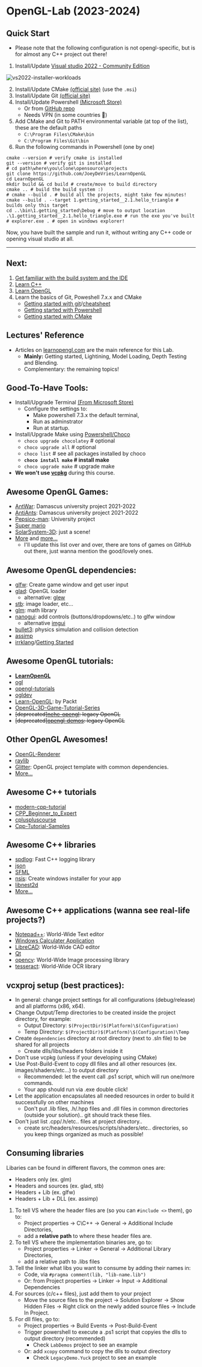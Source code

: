 # OpenGL-Lab (2023-2024)

## Quick Start

- Please note that the following configuration is not opengl-specific, but is for almost any C++ project out there!

1. Install/Update [Visual studio 2022 - Community Edition](https://visualstudio.microsoft.com/downloads/)

![vs2022-installer-workloads](./res/vs2022-installer-workloads.png)

2. Install/Update CMake [(official site)](https://cmake.org/download/) (use the `.msi`)
3. Install/Update Git [(official site)](https://git-scm.com/downloads)
4. Install/Update Powershell [(Microsoft Store)](https://apps.microsoft.com/store/detail/powershell/9MZ1SNWT0N5D)
    - Or from [GitHub repo](https://github.com/PowerShell/PowerShell/releases)
    - Needs VPN (in some countries 🤔)
5. Add CMake and Git to PATH environmental variable (at top of the list), these are the default paths
    * `C:\Program Files\CMake\bin`
    * `C:\Program Files\Git\bin`
6. Run the following commands in Powershell (one by one)

```
cmake --version # verify cmake is installed
git --version # verify git is installed
# cd path\where\you\clone\opensource\projects
git clone https://github.com/JoeyDeVries/LearnOpenGL
cd LearnOpenGL
mkdir build && cd build # create/move to build directory
cmake .. # build the build system :)
# cmake --build . # build all the projects, might take few minutes!
cmake --build . --target 1.getting_started__2.1.hello_triangle # builds only this target
cd ..\bin\1.getting_started\Debug # move to output location
.\1.getting_started__2.1.hello_triangle.exe # run the exe you've built
# explorer.exe . # open in windows explorer!
```

Now, you have built the sample and run it, without writing any C++ code or opening visual studio at all.

---

## Next:

1. [Get familiar with the build system and the IDE](https://learn.microsoft.com/en-us/cpp/build/projects-and-build-systems-cpp?view=msvc-170)
2. [Learn C++](https://learn.microsoft.com/en-us/cpp/cpp/?view=msvc-170)
2. [Learn OpenGL](https://learnopengl.com/Introduction)
3. Learn the basics of Git, Poweshell 7.x.x and CMake
    - [Getting started with git](https://git-scm.com/book/en/v2)/[cheatsheet](https://training.github.com/downloads/github-git-cheat-sheet/)
    - [Getting started with Powershell](https://learn.microsoft.com/en-us/powershell/scripting/learn/ps101/01-getting-started?view=powershell-7.3)
    - [Getting started with CMake](https://cmake.org/cmake/help/latest/guide/tutorial/A%20Basic%20Starting%20Point.html)

## Lectures' Reference
- Articles on [learnopengl.com](https://www.learnopengl.com) are the main reference for this Lab.
    - **Mainly:** Getting started, Lightining, Model Loading, Depth Testing and Blending.
    - Complementary: the remaining topics!

## Good-To-Have Tools:
- Install/Upgrade Terminal [(From Microsoft Store)](https://apps.microsoft.com/detail/windows-terminal/9N0DX20HK701?hl=en-US)
    - Configure the settings to: 
        - Make powershell 7.3.x the default terminal, 
        - Run as adminstrator 
        - Run at startup.
- Install/Upgrade Make using [Powershell/Choco](https://www.gnu.org/software/make/)
    - `choco upgrade chocolatey` # optional
    - `choco upgrade all` # optional
    - `choco list` # see all packages installed by choco
    - **`choco install make` # install make**
    - `choco upgrade make` # upgrade make
- **We won't use [vcpkg](https://vcpkg.io/)** during this course.

## Awesome OpenGL Games:
- [AntWar](https://github.com/YamanQD/AntWare/): Damascus university project 2021-2022
- [AntiAnts](https://github.com/HasanMothaffar/AntiAnts): Damascus university project 2021-2022
- [Pepsico-man](https://github.com/Abd-ELrahmanHamza/Pepsico-man): University project
- [Super mario](https://github.com/Deathmajorasmask/MarioRPG-OpenGL)
- [SolarSystem-3D](https://github.com/GTruf/SolarSystem-3D): just a scene!
- [More](https://github.com/topics/game?l=c%2B%2B) and [more...](https://github.com/topics/opengl?l=c%2B%2B)
    - I'll update this list over and over, there are tons of games on GitHub out there, just wanna mention the good/lovely ones.

## Awesome OpenGL dependencies:
- [glfw](https://github.com/glfw/glfw): Create game window and get user input
- [glad](https://github.com/Dav1dde/glad): OpenGL loader
    - alternative: [glew](https://github.com/nigels-com/glew)
- [stb](https://github.com/nothings/stb/): image loader, etc...
- [glm](https://github.com/g-truc/glm): math library
- [nanogui](https://github.com/wjakob/nanogui): add controls (buttons/dropdowns/etc..) to glfw window
    - alternative [imgui](https://github.com/ocornut/imgui/)
- [bullet3](https://github.com/bulletphysics/bullet3): physics simulation and collision detection
- [assimp](https://github.com/assimp/assimp)
- [irrklang](https://www.ambiera.com/irrklang/)/[Getting Started](https://www.ambiera.com/irrklang/tutorial-helloworld.html)

## Awesome OpenGL tutorials:
- **[LearnOpenGL](https://github.com/JoeyDeVries/LearnOpenGL)**
- [ogl](https://github.com/opengl-tutorials/ogl)
- [opengl-tutorials](https://github.com/VictorGordan/opengl-tutorials)
- [ogldev](https://github.com/emeiri/ogldev)
- [Learn-OpenGL](https://github.com/PacktPublishing/Learn-OpenGL): by Packt
- [OpenGL-3D-Game-Tutorial-Series](https://github.com/PardCode/OpenGL-3D-Game-Tutorial-Series)
- ~~[deprecated][nehe-opengl](https://github.com/gamedev-net/nehe-opengl): legacy OpenGL~~
- ~~[deprecated][opengl-demos](https://github.com/Dovyski/opengl-demos/): legacy OpenGL~~

## Other OpenGL Awesomes!
- [OpenGL-Renderer](https://github.com/htmlboss/OpenGL-Renderer)
- [raylib](https://github.com/raysan5/raylib)
- [Glitter](https://github.com/Polytonic/Glitter): OpenGL project template with common dependencies.
- [More...](https://github.com/eug/awesome-opengl)

## Awesome C++ tutorials
- [modern-cpp-tutorial](https://github.com/changkun/modern-cpp-tutorial)
- [CPP_Beginner_to_Expert](https://github.com/tridibsamanta/CPP_Beginner_to_Expert)
- [cpluspluscourse](https://github.com/hsf-training/cpluspluscourse)
- [Cpp-Tutorial-Samples](https://github.com/sinairv/Cpp-Tutorial-Samples) 

## Awesome C++ libraries
- [spdlog](https://github.com/gabime/spdlog): Fast C++ logging library
- [json](https://github.com/nlohmann/json)
- [SFML](https://github.com/SFML/SFML)
- [nsis](https://github.com/kichik/nsis): Create windows installer for your app
- [libnest2d](https://github.com/tamasmeszaros/libnest2d)
- [More...](https://github.com/fffaraz/awesome-cpp)

## Awesome C++ applications (wanna see real-life projects?)
- [Notepad++](https://github.com/notepad-plus-plus/notepad-plus-plus): World-Wide Text editor
- [Windows Calculater Application](https://github.com/microsoft/calculator/)
- [LibreCAD](https://github.com/LibreCAD/LibreCAD): World-Wide CAD editor
- [Qt](https://github.com/qt/qtbase/tree/dev)
- [opencv](https://github.com/opencv/opencv): World-Wide Image processing library
- [tesseract](https://github.com/tesseract-ocr/tesseract): World-Wide OCR library

## vcxproj setup (best practices):
- In general: change project settings for all configurations (debug/release) and all platforms (x86, x64).
- Change Output/Temp directories to be created inside the project directory, for example:
    - Output Directory: `$(ProjectDir)$(Platform)\$(Configuration)`
    - Temp Directory: `$(ProjectDir)$(Platform)\$(Configuration)\Temp`
- Create `dependencies` directory at root directory (next to .sln file) to be shared for all projects
    - Create dlls/libs/headers folders inside it
- Don't use vcpkg (unless if your developing using CMake)
- Use Post-Build-Event to copy dll files and all other resources (ex. images/shaders/etc...) to output directory
    - Recommended: let the event call .ps1 script, which will run one/more commands.
    - Your app should run via .exe double click!
- Let the application encapsulates all needed resources in order to build it successfully on other machines
    - Don't put .lib files, .h/.hpp files and .dll files in common directories (outside your solution).. git should track these files.
- Don't just list .cpp/.h/etc.. files at project directory..
    - create src/headers/resources/scripts/shaders/etc.. directories, so you keep things organized as much as possible!


## Consuming libraries

Libaries can be found in different flavors, the common ones are:
- Headers only (ex. glm)
- Headers and sources (ex. glad, stb)
- Headers + Lib (ex. glfw)
- Headers + Lib + DLL (ex. assimp)

1. To tell VS where the header files are (so you can `#include <>` them), go to:
    - Project properties -> C\C++ -> General -> Additional Include Directories, 
    - add a **relative path** to where these header files are.
2. To tell VS where the implementation binaries are, go to:
    - Project properties -> Linker -> General -> Additional Library Directories, 
    - add a relative path to .libs files
3. Tell the linker what libs you want to consume by adding their names in:
    - Code, via `#pragma comment(lib, "lib-name.lib")` 
    - Or: from Project properties -> Linker -> Input -> Additional Dependencies
4. For sources (c/c++ files), just add them to your project
    - Move the source files to the project -> Solution Explorer -> Show Hidden Files -> Right click on the newly added source files -> Include In Project.
5. For dll files, go to:
    - Project properties -> Build Events -> Post-Build-Event
    - Trigger powershell to execute a .ps1 script that copyies the dlls to output directory (recommended)
        - Check `LabDemos` project to see an example
    - Or: add `xcopy` command to copy the dlls to output directory
        - Check `LegacyDemo.Yuck` project to see an example
